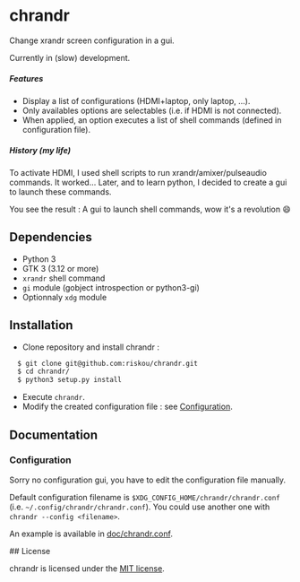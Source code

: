 # chrandr

Change xrandr screen configuration in a gui.

Currently in (slow) development.

##### Features

- Display a list of configurations (HDMI+laptop, only laptop, ...).
- Only availables options are selectables (i.e. if HDMI is not connected).
- When applied, an option executes a list of shell commands (defined in configuration file).

##### History (my life)

To activate HDMI, I used shell scripts to run xrandr/amixer/pulseaudio commands. It worked...
Later, and to learn python, I decided to create a gui to launch these commands.

You see the result : A gui to launch shell commands, wow it's a revolution :smile:

## Dependencies

- Python 3
- GTK 3 (3.12 or more)
- `xrandr` shell command
- `gi` module (gobject introspection or python3-gi)
- Optionnaly `xdg` module

## Installation

- Clone repository and install chrandr :
```sh
  $ git clone git@github.com:riskou/chrandr.git
  $ cd chrandr/
  $ python3 setup.py install
```
- Execute `chrandr`.
- Modify the created configuration file : see [Configuration](#configuration).

## Documentation

### Configuration

Sorry no configuration gui, you have to edit the configuration file manually.

Default configuration filename is `$XDG_CONFIG_HOME/chrandr/chrandr.conf`
(i.e. `~/.config/chrandr/chrandr.conf`).
You could use another one with `chrandr --config <filename>`.

An example is available in [doc/chrandr.conf](doc/chrandr.conf).

## License

chrandr is licensed under the [MIT license](LICENSE).
